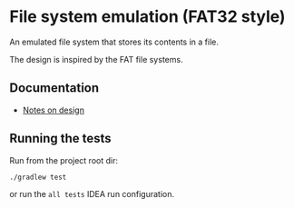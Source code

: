 # File system emulation (FAT32 style)

An emulated file system that stores its contents in a file.

The design is inspired by the FAT file systems.

## Documentation

- [Notes on design](docs/design.md)

## Running the tests

Run from the project root dir:

``
./gradlew test
``

or run the `all tests` IDEA run configuration.
